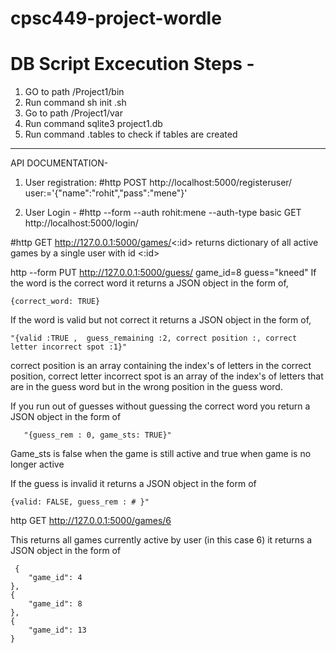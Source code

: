 # cpsc449-project-wordle

# DB Script Excecution Steps -
   1) GO to path /Project1/bin
   2) Run command sh init .sh
   3) Go to path /Project1/var
   4) Run command  sqlite3 project1.db
   5) Run command .tables  to check if tables are created

-----------------------
API DOCUMENTATION-
1) User registration:
   #http POST http://localhost:5000/registeruser/ user:='{"name":"rohit","pass":"mene"}'

2) User Login -
  #http --form --auth rohit:mene --auth-type basic GET http://localhost:5000/login/

#http GET http://127.0.0.1:5000/games/<:id> returns dictionary of all active games by a single user with id <:id>


http --form PUT http://127.0.0.1:5000/guess/ game_id=8 guess="kneed"
If the word is the correct word it returns a JSON object in the form of,        

    {correct_word: TRUE}

If the word is valid but not correct it returns a JSON object in the form of, 

    "{valid :TRUE ,  guess_remaining :2, correct position :, correct letter incorrect spot :1}"

correct position is an array containing the index's of letters in the correct position, correct letter incorrect spot is an array of the index's of letters that 
are in the guess word but in the wrong position in the guess word. 

If you run out of guesses without guessing the correct word you return a JSON object in the form of 

       "{guess_rem : 0, game_sts: TRUE}"

Game_sts is false when the game is still active and true when game is no longer active

If the guess is invalid it returns a JSON object in the form of 

    {valid: FALSE, guess_rem : # }"


http GET http://127.0.0.1:5000/games/6

This returns all games currently active by user (in this case 6) it returns a JSON object in the form of 

     {
        "game_id": 4
    },
    {
        "game_id": 8
    },
    {
        "game_id": 13
    }

